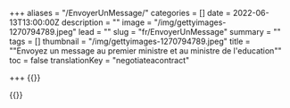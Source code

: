 +++
aliases = "/EnvoyerUnMessage/"
categories = []
date = 2022-06-13T13:00:00Z
description = ""
image = "/img/gettyimages-1270794789.jpeg"
lead = ""
slug = "fr/EnvoyerUnMessage"
summary = ""
tags = []
thumbnail = "/img/gettyimages-1270794789.jpeg"
title = "\"Envoyez un message au premier ministre et au ministre de l'education\""
toc = false
translationKey = "negotiateacontract"

+++
{{<rawhtml>}}
  <div id="newmode-embed-35267-49778"></div>
  <script>
    (function(n,e,w,m,o,d){m=n.createElement(e);m.async=1;m.src=w;
    o=n.getElementsByTagName(e)[0];o.parentNode.insertBefore(m,o);
    })(document,'script','//engage.newmode.net/embed/35267/49778.js');
  </script>
  {{</rawhtml>}}